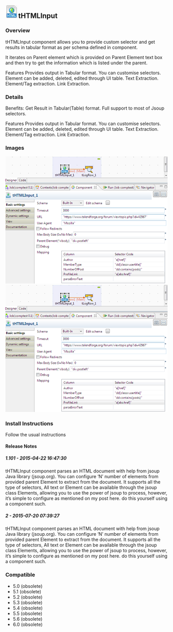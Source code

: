 ## <img src='./logo.jpg' width='40' height='40'>tHTMLInput

### Overview
tHTMLInput component allows you to provide custom selector and get results in tabular format as per schema defined in component.

It iterates on Parent element which is provided on Parent Element text box and then try to get the information which is listed under the parent.

Features
Provides output in Tabular format.
You can customise selectors.
Element can be added, deleted, edited through UI table.
Text Extraction.
Element/Tag extraction.
Link Extraction.
### Details
Benefits:
Get Result in Tabular(Table) format. 
Full support to most of Jsoup selectors.

Features
Provides output in Tabular format.
You can customise selectors.
Element can be added, deleted, edited through UI table.
Text Extraction.
Element/Tag extraction.
Link Extraction.


### Images
<a href='./screenshots/v_2__2.jpg'><img src='./screenshots/v_2__2.jpg' ></a>
<a href='./screenshots/v_1.101__1.jpg'><img src='./screenshots/v_1.101__1.jpg' ></a>


### Install Instructions
Follow the usual instructions

#### Release Notes

##### 1.101 - 2015-04-22 16:47:30
tHTMLInput component parses an HTML document with help from jsoup Java library (jsoup.org).
You can configure ‘N’ number of elements from provided parent Element to extract from the document. It supports all the type of selectors, All text or Element  can be available through the jsoup class Elements, allowing you to use the power of jsoup to process, however, it’s simple to configure as mentioned on my post here. do this yourself using a component such.

##### 2 - 2015-07-20 07:39:27
tHTMLInput component parses an HTML document with help from jsoup Java library (jsoup.org).
You can configure ‘N’ number of elements from provided parent Element to extract from the document. It supports all the type of selectors, All text or Element  can be available through the jsoup class Elements, allowing you to use the power of jsoup to process, however, it’s simple to configure as mentioned on my post here. do this yourself using a component such.

### Compatible
 -  5.0 (obsolete)
 -   5.1 (obsolete)
 -   5.2 (obsolete)
 -   5.3 (obsolete)
 -   5.4 (obsolete)
 -   5.5 (obsolete)
 -   5.6 (obsolete)
 -   6.0 (obsolete)